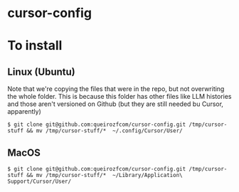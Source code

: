 # cursor-config

# To install

## Linux (Ubuntu)

Note that we're copying the files that were in the repo, but not overwriting the whole folder. This is because this folder has other files like LLM histories and those aren't versioned on Github (but they are still needed bu Cursor, apparently)

```
$ git clone git@github.com:queirozfcom/cursor-config.git /tmp/cursor-stuff && mv /tmp/cursor-stuff/*  ~/.config/Cursor/User/
```

## MacOS

```
$ git clone git@github.com:queirozfcom/cursor-config.git /tmp/cursor-stuff && mv /tmp/cursor-stuff/*  ~/Library/Application\ Support/Cursor/User/
```
